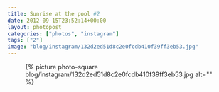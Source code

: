 ```yaml
---
title: Sunrise at the pool #2
date: 2012-09-15T23:52:14+00:00
layout: photopost
categories: ["photos", "instagram"]
tags: ["2"]
image: "blog/instagram/132d2ed51d8c2e0fcdb410f39ff3eb53.jpg"
---
```


<figure class="photo photo--square">
  {% picture photo-square blog/instagram/132d2ed51d8c2e0fcdb410f39ff3eb53.jpg alt="" %}
</figure>


